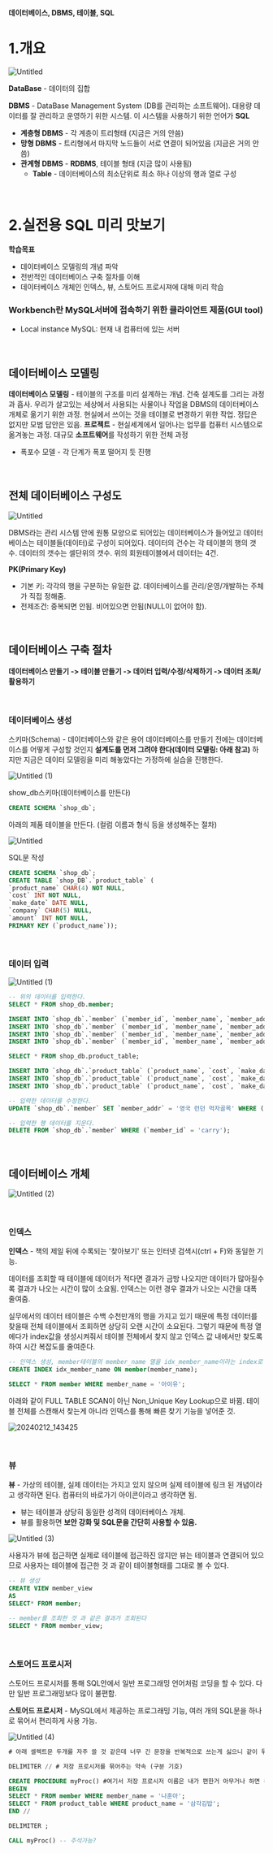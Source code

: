 **데이터베이스, DBMS, 테이블, SQL**

# 1.개요
![Untitled](https://github.com/junhosong0/MySQL/assets/117610783/33bdde32-5976-4353-a0c7-3503108fdd77)

**DataBase** - 데이터의 집합

**DBMS** - DataBase Management System (DB를 관리하는 소프트웨어). 대용량 데이터를 잘 관리하고 운영하기 위한 시스템. 이 시스템을 사용하기 위한 언어가 **SQL**

- **계층형 DBMS** - 각 계층이 트리형태 (지금은 거의 안씀)
- **망형 DBMS** - 트리형에서 마지막 노드들이 서로 연결이 되어있음 (지금은 거의 안씀)
- **관계형 DBMS** - **RDBMS**, 테이블 형태 (지금 많이 사용됨)
    - **Table** - 데이터베이스의 최소단위로 최소 하나 이상의 행과 열로 구성

<br/>
 
# 2.실전용 SQL 미리 맛보기
**학습목표**
- 데이터베이스 모델링의 개념 파악
- 전반적인 데이터베이스 구축 절차를 이해
- 데이터베이스 개체인 인덱스, 뷰, 스토어드 프로시져에 대해 미리 학습

### Workbench란 MySQL서버에 접속하기 위한 클라이언트 제품(GUI tool)
- Local instance MySQL: 현재 내 컴퓨터에 있는 서버

<br/>

## 데이터베이스 모델링
**데이터베이스 모델링** - 테이블의 구조를 미리 설계하는 개념. 건축 설계도를 그리는 과정과 흡사. 우리가 살고있는 세상에서 사용되는 사물이나 작업을 DBMS의 데이터베이스 개체로 옮기기 위한 과정. 현실에서 쓰이는 것을 테이블로 변경하기 위한 작업. 정답은 없지만 모범 답안은 있음.
**프로젝트** - 현실세계에서 일어나는 업무를 컴퓨터 시스템으로 옮겨놓는 과정. 대규모 **소프트웨어**를 작성하기 위한 전체 과정
- 폭포수 모델 - 각 단계가 폭포 떨어지 듯 진행

<br/>

## 전체 데이터베이스 구성도
![Untitled](https://github.com/junhosong0/MySQL/assets/117610783/8a1df1d1-e423-445a-b4f1-8f88fe2c743e)

DBMS라는 관리 시스템 안에 원통 모양으로 되어있는 데이터베이스가 들어있고 데이터 베이스는 테이블들(데이터)로 구성이 되어있다.
데이터의 건수는 각 테이블의 행의 갯수. 데이터의 갯수는 셀단위의 갯수. 위의 회원테이블에서 데이터는 4건.

**PK(Primary Key)**
- 기본 키: 각각의 행을 구분하는 유일한 값. 데이터베이스를 관리/운영/개발하는 주체가 직접 정해줌.
- 전제조건: 중복되면 안됨. 비어있으면 안됨(NULL이 없어야 함).

<br/>

## 데이터베이스 구축 절차
**데이터베이스 만들기 -> 테이블 만들기 -> 데이터 입력/수정/삭제하기 -> 데이터 조회/활용하기**

<br/>

### 데이터베이스 생성
스키마(Schema) - 데이터베이스와 같은 용어
데이터베이스를 만들기 전에는 데이터베이스를 어떻게 구성할 것인지 **설계도를 먼저 그려야 한다(데이터 모델링: 아래 참고)** 하지만 지금은 데이터 모델링을 미리 해놓았다는 가정하에 실습을 진행한다.


![Untitled (1)](https://github.com/junhosong0/MySQL/assets/117610783/deecd6f8-a089-4991-921f-f890d4bd39ec)

show_db스키마(데이터베이스를 만든다)
```SQL
CREATE SCHEMA `shop_db`;
```

아래의 제품 테이블을 만든다. (컬럼 이름과 형식 등을 생성해주는 절차)

![Untitled](https://github.com/junhosong0/MySQL/assets/117610783/1e56cdcf-0b86-4c81-b545-1bc47f09a4a1)

SQL문 작성
```SQL
CREATE SCHEMA `shop_db`;
CREATE TABLE `shop_DB`.`product_table` (
`product_name` CHAR(4) NOT NULL,
`cost` INT NOT NULL,
`make_date` DATE NULL,
`company` CHAR(5) NULL,
`amount` INT NOT NULL,
PRIMARY KEY (`product_name`));
```

<br/>

### 데이터 입력

![Untitled (1)](https://github.com/junhosong0/MySQL/assets/117610783/f67b9e6c-cd66-4dd3-95ef-6617edc960e6)

```SQL
-- 위의 데이터를 입력한다.
SELECT * FROM shop_db.member;

INSERT INTO `shop_db`.`member` (`member_id`, `member_name`, `member_addr`) VALUES ('tess', '나훈아', '경기 부천시 중동');
INSERT INTO `shop_db`.`member` (`member_id`, `member_name`, `member_addr`) VALUES ('hero', '임영웅', '서울 은평구 증산동');
INSERT INTO `shop_db`.`member` (`member_id`, `member_name`, `member_addr`) VALUES ('IU', '아이유', '인천 남구 주안동');
INSERT INTO `shop_db`.`member` (`member_id`, `member_name`, `member_addr`) VALUES ('jpy', '박진영', '경기 고양시 장항동');

SELECT * FROM shop_db.product_table;

INSERT INTO `shop_db`.`product_table` (`product_name`, `cost`, `make_date`, `company`, `amount`) VALUES ('바나나', '1500', '2021-07-01', '델몬트', '17');
INSERT INTO `shop_db`.`product_table` (`product_name`, `cost`, `make_date`, `company`, `amount`) VALUES ('카스', '2500', '2022-03-01', 'OB', '3');
INSERT INTO `shop_db`.`product_table` (`product_name`, `cost`, `make_date`, `company`, `amount`) VALUES ('삼각김밥', '800', '2023-09-01', 'CJ', '22');

-- 입력한 데이터를 수정한다.
UPDATE `shop_db`.`member` SET `member_addr` = '영국 런던 먹자골목' WHERE (`member_id` = 'carry');

-- 입력한 행 데이터를 지운다.
DELETE FROM `shop_db`.`member` WHERE (`member_id` = 'carry');
```

<br/>

## 데이터베이스 개체
![Untitled (2)](https://github.com/junhosong0/MySQL/assets/117610783/92fc543c-51b1-46fe-932c-0a07b6071b5d)

<br/>

### 인덱스

**인덱스** - 책의 제일 뒤에 수록되는 '찾아보기' 또는 인터넷 검색시(ctrl + F)와 동일한 기능. 

데이터를 조회할 때 테이블에 데이터가 적다면 결과가 금방 나오지만 데이터가 많아질수록 결과가 나오는 시간이 많이 소요됨. 인덱스는 이런 경우 결과가 나오는 시간을 대폭 줄여줌.

실무에서의 데이터 테이블은 수백 수천만개의 행을 가지고 있기 때문에 특정 데이터를 찾을때 전체 테이블에서 조회하면 상당히 오랜 시간이 소요된다. 그렇기 때문에 특정 열에다가 index값을 생성시켜줘서 테이블 전체에서 찾지 않고 인덱스 값 내에서만 찾도록 하여 시간 복잡도를 줄여준다.
```SQL
-- 인덱스 생성, member테이블의 member_name 열을 idx_member_name이라는 index로 생성한다.
CREATE INDEX idx_member_name ON member(member_name);

SELECT * FROM member WHERE member_name = '아이유';
```
아래와 같이 FULL TABLE SCAN이 아닌 Non_Unique Key Lookup으로 바뀜. 테이블 전체를 스캔해서 찾는게 아니라 인덱스를 통해 빠른 찾기 기능을 넣어준 것.

![20240212_143425](https://github.com/junhosong0/MySQL/assets/117610783/40284d60-5a97-4c39-b028-e5ea2c456368)

<br/>

### 뷰

**뷰** - 가상의 테이블, 실제 데이터는 가지고 있지 않으며 실제 테이블에 링크 된 개념이라고 생각하면 된다. 컴퓨터의 바로가기 아이콘이라고 생각하면 됨.
- 뷰는 테이블과 상당히 동일한 성격의 데이터베이스 개체.
- 뷰를 활용하면 **보안 강화 및 SQL문을 간단히 사용할 수 있음.**


![Untitled (3)](https://github.com/junhosong0/MySQL/assets/117610783/14814593-c118-4994-a8d9-25c954289a8c)

사용자가 뷰에 접근하면 실제로 테이블에 접근하진 않지만 뷰는 테이블과 연결되어 있으므로 사용자는 테이블에 접근한 것 과 같이 테이블형태를 그대로 볼 수 있다.

```SQL
-- 뷰 생성
CREATE VIEW member_view
AS
SELECT* FROM member;

-- member를 조회한 것 과 같은 결과가 조회된다
SELECT * FROM member_view;
```

<br/>

### 스토어드 프로시저
스토어드 프로시저를 통해 SQL안에서 일반 프로그래밍 언어처럼 코딩을 할 수 있다. 다만 일반 프로그래밍보다 많이 불편함.

**스토어드 프로시저** - MySQL에서 제공하는 프로그래밍 기능, 여러 개의 SQL문을 하나로 묶어서 편리하게 사용 가능.

![Untitled (4)](https://github.com/junhosong0/MySQL/assets/117610783/de976d3b-f1ac-47cf-8d6f-ed1272afe034)

```SQL
# 아래 셀렉트문 두개를 자주 쓸 것 같은데 너무 긴 문장을 반복적으로 쓰는게 싫으니 같이 묶어서 줄여주는 것!

DELIMITER // # 저장 프로시저를 묶어주는 약속 (구분 기호)

CREATE PROCEDURE myProc() #여기서 저장 프로시저 이름은 내가 편한거 아무거나 하면 된다.
BEGIN
SELECT * FROM member WHERE member_name = '나훈아';
SELECT * FROM product_table WHERE product_name = '삼각김밥';
END //

DELIMITER ;

CALL myProc() -- 주석가능?
```
